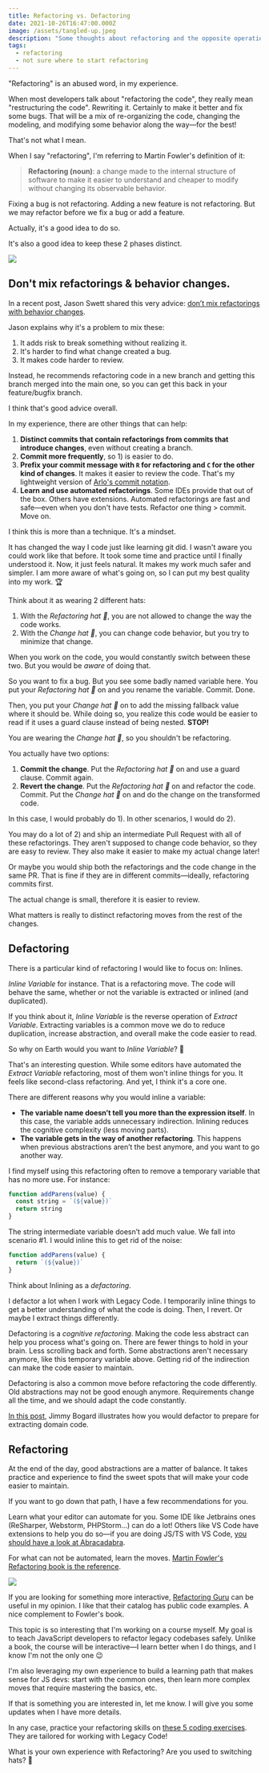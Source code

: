 ```yaml
---
title: Refactoring vs. Defactoring
date: 2021-10-26T16:47:00.000Z
image: /assets/tangled-up.jpeg
description: "Some thoughts about refactoring and the opposite operation: defactoring."
tags:
  - refactoring
  - not sure where to start refactoring
---
```


"Refactoring" is an abused word, in my experience.

When most developers talk about "refactoring the code", they really mean "restructuring the code". Rewriting it. Certainly to make it better and fix some bugs. That will be a mix of re-organizing the code, changing the modeling, and modifying some behavior along the way—for the best!

That's not what I mean.

When I say "refactoring", I'm referring to Martin Fowler's definition of it:

> **Refactoring (noun)**: a change made to the internal structure of software to make it easier to understand and cheaper to modify without changing its observable behavior.

Fixing a bug is not refactoring. Adding a new feature is not refactoring. But we may refactor before we fix a bug or add a feature.

Actually, it's a good idea to do so.

It's also a good idea to keep these 2 phases distinct.

![](/assets/tangled-up.jpeg)

## Don't mix refactorings & behavior changes.

In a recent post, Jason Swett shared this very advice: [don’t mix refactorings with behavior changes](https://www.codewithjason.com/dont-mix-refactorings-behavior-changes/).

Jason explains why it's a problem to mix these:

1. It adds risk to break something without realizing it.
1. It's harder to find what change created a bug.
1. It makes code harder to review.

Instead, he recommends refactoring code in a new branch and getting this branch merged into the main one, so you can get this back in your feature/bugfix branch.

I think that's good advice overall.

In my experience, there are other things that can help:

1. **Distinct commits that contain refactorings from commits that introduce changes**, even without creating a branch.
1. **Commit more frequently**, so 1) is easier to do.
1. **Prefix your commit message with `R` for refactoring and `C` for the other kind of changes**. It makes it easier to review the code. That's my lightweight version of [Arlo's commit notation](https://github.com/RefactoringCombos/ArlosCommitNotation).
1. **Learn and use automated refactorings**. Some IDEs provide that out of the box. Others have extensions. Automated refactorings are fast and safe—even when you don't have tests. Refactor one thing > commit. Move on.

I think this is more than a technique. It's a mindset.

It has changed the way I code just like learning git did. I wasn't aware you could work like that before. It took some time and practice until I finally understood it. Now, it just feels natural. It makes my work much safer and simpler. I am more aware of what's going on, so I can put my best quality into my work. 🏆

Think about it as wearing 2 different hats:

1. With the _Refactoring hat 🎩_, you are not allowed to change the way the code works.
1. With the _Change hat 🧢_, you can change code behavior, but you try to minimize that change.

When you work on the code, you would constantly switch between these two. But you would be _aware_ of doing that.

So you want to fix a bug. But you see some badly named variable here. You put your _Refactoring hat 🎩_ on and you rename the variable. Commit. Done.

Then, you put your _Change hat 🧢_ on to add the missing fallback value where it should be. While doing so, you realize this code would be easier to read if it uses a guard clause instead of being nested. **STOP!**

You are wearing the _Change hat 🧢_, so you shouldn't be refactoring.

You actually have two options:

1. **Commit the change**. Put the _Refactoring hat 🎩_ on and use a guard clause. Commit again.
1. **Revert the change**. Put the _Refactoring hat 🎩_ on and refactor the code. Commit. Put the _Change hat 🧢_ on and do the change on the transformed code.

In this case, I would probably do 1). In other scenarios, I would do 2).

You may do a lot of 2) and ship an intermediate Pull Request with all of these refactorings. They aren't supposed to change code behavior, so they are easy to review. They also make it easier to make my actual change later!

Or maybe you would ship both the refactorings and the code change in the same PR. That is fine if they are in different commits—ideally, refactoring commits first.

The actual change is small, therefore it is easier to review.

What matters is really to distinct refactoring moves from the rest of the changes.

## Defactoring

There is a particular kind of refactoring I would like to focus on: Inlines.

_Inline Variable_ for instance. That is a refactoring move. The code will behave the same, whether or not the variable is extracted or inlined (and duplicated).

If you think about it, _Inline Variable_ is the reverse operation of _Extract Variable_. Extracting variables is a common move we do to reduce duplication, increase abstraction, and overall make the code easier to read.

So why on Earth would you want to _Inline Variable_? 🤨

That's an interesting question. While some editors have automated the _Extract Variable_ refactoring, most of them won't inline things for you. It feels like second-class refactoring. And yet, I think it's a core one.

There are different reasons why you would inline a variable:

- **The variable name doesn’t tell you more than the expression itself**. In this case, the variable adds unnecessary indirection. Inlining reduces the cognitive complexity (less moving parts).
- **The variable gets in the way of another refactoring**. This happens when previous abstractions aren’t the best anymore, and you want to go another way.

I find myself using this refactoring often to remove a temporary variable that has no more use. For instance:

```js
function addParens(value) {
  const string = `(${value})`
  return string
}
```

The string intermediate variable doesn’t add much value. We fall into scenario #1. I would inline this to get rid of the noise:

```js
function addParens(value) {
  return `(${value})`
}
```

Think about Inlining as a _defactoring_.

I defactor a lot when I work with Legacy Code. I temporarily inline things to get a better understanding of what the code is doing. Then, I revert. Or maybe I extract things differently.

Defactoring is a _cognitive refactoring_. Making the code less abstract can help you process what's going on. There are fewer things to hold in your brain. Less scrolling back and forth. Some abstractions aren't necessary anymore, like this temporary variable above. Getting rid of the indirection can make the code easier to maintain.

Defactoring is also a common move before refactoring the code differently. Old abstractions may not be good enough anymore. Requirements change all the time, and we should adapt the code constantly.

[In this post](https://jimmybogard.com/domain-driven-refactoring-defactoring-and-pushing-behavior-down/), Jimmy Bogard illustrates how you would defactor to prepare for extracting domain code.

## Refactoring

At the end of the day, good abstractions are a matter of balance. It takes practice and experience to find the sweet spots that will make your code easier to maintain.

If you want to go down that path, I have a few recommendations for you.

Learn what your editor can automate for you. Some IDE like Jetbrains ones (ReSharper, Webstorm, PHPStorm…) can do a lot! Others like VS Code have extensions to help you do so—if you are doing JS/TS with VS Code, [you should have a look at Abracadabra](https://marketplace.visualstudio.com/items?itemName=nicoespeon.abracadabra).

For what can not be automated, learn the moves. [Martin Fowler's Refactoring book is the reference](https://martinfowler.com/books/refactoring.html).

![](./refactoring-cover.jpg)

If you are looking for something more interactive, [Refactoring Guru](https://refactoring.guru/) can be useful in my opinion. I like that their catalog has public code examples. A nice complement to Fowler's book.

This topic is so interesting that I'm working on a course myself. My goal is to teach JavaScript developers to refactor legacy codebases safely. Unlike a book, the course will be interactive—I learn better when I do things, and I know I'm not the only one 😉

I'm also leveraging my own experience to build a learning path that makes sense for JS devs: start with the common ones, then learn more complex moves that require mastering the basics, etc.

If that is something you are interested in, let me know. I will give you some updates when I have more details.

In any case, practice your refactoring skills on [these 5 coding exercises](https://understandlegacycode.com/blog/5-coding-exercises-to-practice-refactoring-legacy-code/). They are tailored for working with Legacy Code!

What is your own experience with Refactoring? Are you used to switching hats? 🍻
